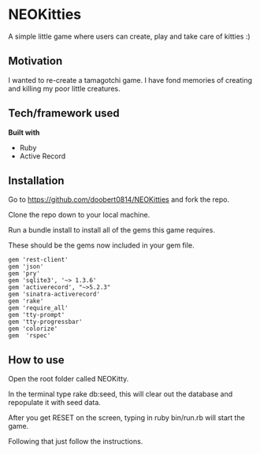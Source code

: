 # NEOKitties

A simple little game where users can create, play and take care of kitties :)

## Motivation

I wanted to re-create a tamagotchi game. I have fond memories of creating and killing my poor little creatures. 

## Tech/framework used

**Built with**

* Ruby
* Active Record

## Installation

Go to https://github.com/doobert0814/NEOKitties and fork the repo.

Clone the repo down to your local machine.

Run a bundle install to install all of the gems this game requires. 

These should be the gems now included in your gem file. 

```
gem 'rest-client'
gem 'json'
gem 'pry'
gem 'sqlite3', '~> 1.3.6' 
gem 'activerecord', "~>5.2.3"
gem 'sinatra-activerecord'
gem 'rake'
gem 'require_all'
gem 'tty-prompt'
gem 'tty-progressbar'
gem 'colorize'
gem  'rspec'
```
## How to use

Open the root folder called NEOKitty.

In the terminal type rake db:seed, this will clear out the database and repopulate it with seed data.

After you get RESET on the screen, typing in ruby bin/run.rb will start the game.

Following that just follow the instructions.

